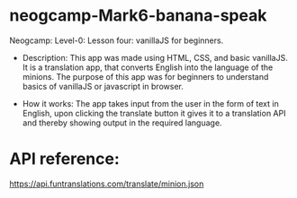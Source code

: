 # neogcamp-Mark6-banana-speak

Neogcamp: Level-0: Lesson four: vanillaJS for beginners.

- Description:
  This app was made using HTML, CSS, and basic vanillaJS. It is a translation app, that converts English into the language of the minions. The purpose of this app was for beginners to understand basics of vanillaJS or javascript in browser.

* How it works:
  The app takes input from the user in the form of text in English, upon clicking the translate button it gives it to a translation API and thereby showing output in the required language.

# API reference:

https://api.funtranslations.com/translate/minion.json
